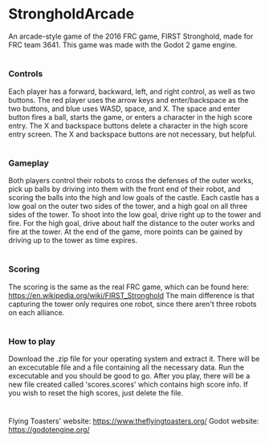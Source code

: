 # StrongholdArcade
An arcade-style game of the 2016 FRC game, FIRST Stronghold, made for FRC team 3641. This game was made with the Godot 2 game engine.
#
### Controls
Each player has a forward, backward, left, and right control, as well as two buttons. The red player uses the arrow keys and enter/backspace as the two buttons, and blue uses WASD, space, and X. The space and enter button fires a ball, starts the game, or enters a character in the high score entry. The X and backspace buttons delete a character in the high score entry screen. The X and backspace buttons are not necessary, but helpful.
#
### Gameplay
Both players control their robots to cross the defenses of the outer works, pick up balls by driving into them with the front end of their robot, and scoring the balls into the high and low goals of the castle. Each castle has a low goal on the outer two sides of the tower, and a high goal on all three sides of the tower. To shoot into the low goal, drive right up to the tower and fire. For the high goal, drive about half the distance to the outer works and fire at the tower. At the end of the game, more points can be gained by driving up to the tower as time expires. 
#
### Scoring
The scoring is the same as the real FRC game, which can be found here: https://en.wikipedia.org/wiki/FIRST_Stronghold
The main difference is that capturing the tower only requires one robot, since there aren't three robots on each alliance.
#
### How to play
Download the .zip file for your operating system and extract it. There will be an excecutable file and a file containing all the necessary data. Run the excecutable and you should be good to go. After you play, there will be a new file created called 'scores.scores' which contains high score info. If you wish to reset the high scores, just delete the file.
#
Flying Toasters' website: https://www.theflyingtoasters.org/
Godot website: https://godotengine.org/

